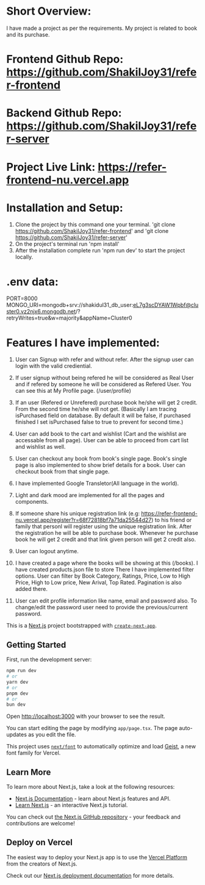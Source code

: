 # Short Overview: 
I have made a project as per the requirements. My project is related to book and its purchase.




# Frontend Github Repo: https://github.com/ShakilJoy31/refer-frontend
# Backend Github Repo: https://github.com/ShakilJoy31/refer-server
# Project Live Link: https://refer-frontend-nu.vercel.app




# Installation and Setup:
1. Clone the project by this command one your terminal. 'git clone https://github.com/ShakilJoy31/refer-frontend' and 'git clone https://github.com/ShakilJoy31/refer-server' 
2. On the project's terminal run 'npm install'
3. After the installation complete run 'npm run dev' to start the project locally.




# .env data: 
PORT=8000
MONGO_URI=mongodb+srv://shakidul31_db_user:eL7g3scDYAW1Wpbf@cluster0.vz2njx6.mongodb.net/?retryWrites=true&w=majority&appName=Cluster0




# Features I have implemented: 
1. User can Signup with refer and without refer. After the signup user can login with the valid crediential. 

2. If user signup without being refered he will be considered as Real User and if refered by someone he will be considered as Refered User. You can see this at My Profile page. (/user/profile)

3. If an user (Refered or Unrefered) purchase book he/she will get 2 credit. From the second time he/she will not get. (Basically I am tracing isPurchased field on database. By default it will be false, if purchased finished I set isPurchased false to true to prevent for second time.)

4. User can add book to the cart and wishlist (Cart and the wishlist are accessable from all page). User can be able to proceed from cart list and wishlist as well. 

5. User can checkout any book from book's single page. Book's single page is also implemented to show brief details for a book. User can checkout book from that single page. 

5. I have implemented Google Transletor(All language in the world). 

6. Light and dark mood are implemented for all the pages and components. 

7. If someone share his unique registration link (e.g: https://refer-frontend-nu.vercel.app/register?r=68f72818bf7a71da25544d27) to his friend or family that personl will register using the unique registration link. After the registration he will be able to purchase book. Whenever he purchase book he will get 2 credit and that link given person will get 2 credit also. 

8. User can logout anytime. 

9. I have created a page where the books will be showing at this (/books). I have created products.json file to store There I have implemented filter options. User can filter by Book Category, Ratings, Price, Low to High Price, High to Low price, New Arival, Top Rated. Pagination is also added there. 

10. User can edit profile information like name, email and password also. To change/edit the password user need to provide the previous/current password.


























This is a [Next.js](https://nextjs.org) project bootstrapped with [`create-next-app`](https://nextjs.org/docs/app/api-reference/cli/create-next-app).

## Getting Started

First, run the development server:

```bash
npm run dev
# or
yarn dev
# or
pnpm dev
# or
bun dev
```

Open [http://localhost:3000](http://localhost:3000) with your browser to see the result.

You can start editing the page by modifying `app/page.tsx`. The page auto-updates as you edit the file.

This project uses [`next/font`](https://nextjs.org/docs/app/building-your-application/optimizing/fonts) to automatically optimize and load [Geist](https://vercel.com/font), a new font family for Vercel.

## Learn More

To learn more about Next.js, take a look at the following resources:

- [Next.js Documentation](https://nextjs.org/docs) - learn about Next.js features and API.
- [Learn Next.js](https://nextjs.org/learn) - an interactive Next.js tutorial.

You can check out [the Next.js GitHub repository](https://github.com/vercel/next.js) - your feedback and contributions are welcome!

## Deploy on Vercel

The easiest way to deploy your Next.js app is to use the [Vercel Platform](https://vercel.com/new?utm_medium=default-template&filter=next.js&utm_source=create-next-app&utm_campaign=create-next-app-readme) from the creators of Next.js.

Check out our [Next.js deployment documentation](https://nextjs.org/docs/app/building-your-application/deploying) for more details.
